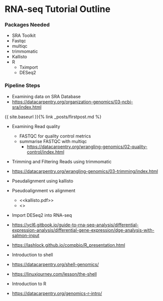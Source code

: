 # RNA-seq Tutorial Outline 
### Packages Needed
- SRA Toolkit
- Fastqc
- multiqc 
- trimmomatic 
- Kallisto
- R
  - Tximport
  - DESeq2
 
 
### Pipeline Steps
-	Examining data on SRA Database
  -	https://datacarpentry.org/organization-genomics/03-ncbi-sra/index.html


{{ site.baseurl }}{% link _posts/firstpost.md %}


-	Examining Read quality 
    - FASTQC for quality control metrics
    - summarise FASTQC with multiqc
      -	https://datacarpentry.org/wrangling-genomics/02-quality-control/index.html
-	Trimming and Filtering Reads using trimmomatic 
  -	https://datacarpentry.org/wrangling-genomics/03-trimming/index.html
-	Pseudalignment using kallisto
  -	Pseudoalignment vs alignment
    -	<<kallisto.pdf>>
    -	<<kallisto and pseudoalignment.pdf>>
 
-	Import DESeq2 into RNA-seq 
  -	https://ycl6.gitbook.io/guide-to-rna-seq-analysis/differential-expression-analysis/differential-gene-expression/dge-analysis-with-salmon-input
  -	https://lashlock.github.io/compbio/R_presentation.html

 
-	Introduction to shell 
  -	https://datacarpentry.org/shell-genomics/
  -	https://linuxjourney.com/lesson/the-shell
-	Introduction to R
  -	https://datacarpentry.org/genomics-r-intro/
 
 
 

